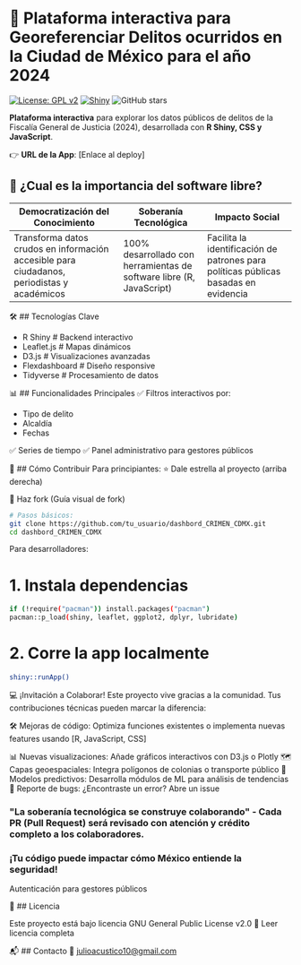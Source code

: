 # 🚨 Plataforma interactiva para Georeferenciar Delitos ocurridos en la Ciudad de México para el año 2024 

[![License: GPL v2](https://img.shields.io/badge/License-GPL_v2-blue.svg)](https://www.gnu.org/licenses/old-licenses/gpl-2.0.en.html)
[![Shiny](https://img.shields.io/badge/Shiny-RStudio-blue.svg)](https://shiny.rstudio.com/)
![GitHub stars](https://img.shields.io/github/stars/jabpcomplex/dashbord_CRIMEN_CDMX?style=social)

**Plataforma interactiva** para explorar los datos públicos de delitos de la Fiscalía General de Justicia (2024), desarrollada con **R Shiny, CSS y JavaScript**.

👉 **URL de la App**: [Enlace al deploy] 

## 🌟 ¿Cual es la importancia del software libre?
| Democratización del Conocimiento | Soberanía Tecnológica | Impacto Social |
|---------------------------------|-----------------------|----------------|
| Transforma datos crudos en información accesible para ciudadanos, periodistas y académicos | 100% desarrollado con herramientas de software libre (R, JavaScript) | Facilita la identificación de patrones para políticas públicas basadas en evidencia |

🛠️ ## Tecnologías Clave

- R Shiny      # Backend interactivo
- Leaflet.js   # Mapas dinámicos
- D3.js        # Visualizaciones avanzadas
- Flexdashboard # Diseño responsive
- Tidyverse    # Procesamiento de datos


📊 ## Funcionalidades Principales
✅ Filtros interactivos por:

- Tipo de delito
- Alcaldía
- Fechas

✅ Series de tiempo 
✅ Panel administrativo para gestores públicos

🚀 ## Cómo Contribuir
Para principiantes:
⭐ Dale estrella al proyecto (arriba derecha)

🍴 Haz fork (Guía visual de fork)

```bash
# Pasos básicos:
git clone https://github.com/tu_usuario/dashbord_CRIMEN_CDMX.git
cd dashbord_CRIMEN_CDMX
````

Para desarrolladores:

# 1. Instala dependencias
```bash
if (!require("pacman")) install.packages("pacman")
pacman::p_load(shiny, leaflet, ggplot2, dplyr, lubridate)
```

# 2. Corre la app localmente
```bash
shiny::runApp()
 ```

💻 ¡Invitación a Colaborar!
Este proyecto vive gracias a la comunidad. Tus contribuciones técnicas pueden marcar la diferencia:

🛠️ Mejoras de código: Optimiza funciones existentes o implementa nuevas features usando [R, JavaScript, CSS]

📊 Nuevas visualizaciones: Añade gráficos interactivos con D3.js o Plotly
🗺️ Capas geoespaciales: Integra polígonos de colonias o transporte público
🧠 Modelos predictivos: Desarrolla módulos de ML para análisis de tendencias
🐛 Reporte de bugs: ¿Encontraste un error? Abre un issue

### "La soberanía tecnológica se construye colaborando" - Cada PR (Pull Request) será revisado con atención y crédito completo a los colaboradores.
### ¡Tu código puede impactar cómo México entiende la seguridad!

Autenticación para gestores públicos

📜 ## Licencia

Este proyecto está bajo licencia GNU General Public License v2.0
📌 Leer licencia completa

📬 ## Contacto
📧 julioacustico10@gmail.com
